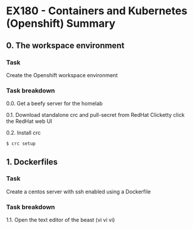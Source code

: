 # EX180 - Containers and Kubernetes (Openshift) Summary

## 0. The workspace environment

### Task 
Create the Openshift workspace environment

### Task breakdown
0.0. Get a beefy server for the homelab

0.1. Download standalone crc and pull-secret from RedHat
Clicketty click the RedHat web UI

0.2. Install crc
```
$ crc setup
```

## 1. Dockerfiles

### Task
Create a centos server with ssh enabled using a Dockerfile 

### Task breakdown
1.1. Open the text editor of the beast (vi vi vi)
